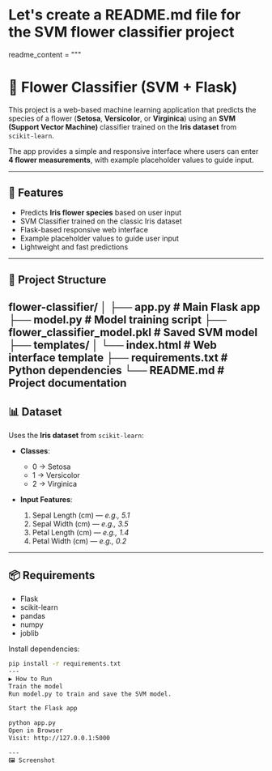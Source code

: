# Let's create a README.md file for the SVM flower classifier project

readme_content = """
# 🌸 Flower Classifier (SVM + Flask)

This project is a web-based machine learning application that predicts the species of a flower (**Setosa**, **Versicolor**, or **Virginica**) using an **SVM (Support Vector Machine)** classifier trained on the **Iris dataset** from `scikit-learn`.

The app provides a simple and responsive interface where users can enter **4 flower measurements**, with example placeholder values to guide input.

---

## 🚀 Features
- Predicts **Iris flower species** based on user input
- SVM Classifier trained on the classic Iris dataset
- Flask-based responsive web interface
- Example placeholder values to guide user input
- Lightweight and fast predictions

---

## 📂 Project Structure
flower-classifier/
│
├── app.py # Main Flask app
├── model.py # Model training script
├── flower_classifier_model.pkl # Saved SVM model
├── templates/
│ └── index.html # Web interface template
├── requirements.txt # Python dependencies
└── README.md # Project documentation
---

## 📊 Dataset
Uses the **Iris dataset** from `scikit-learn`:

- **Classes**:
  - 0 → Setosa
  - 1 → Versicolor
  - 2 → Virginica

- **Input Features**:
  1. Sepal Length (cm) — *e.g., 5.1*
  2. Sepal Width (cm) — *e.g., 3.5*
  3. Petal Length (cm) — *e.g., 1.4*
  4. Petal Width (cm) — *e.g., 0.2*

---

## 📦 Requirements
- Flask  
- scikit-learn  
- pandas  
- numpy  
- joblib  

Install dependencies:
```bash
pip install -r requirements.txt
---
▶️ How to Run
Train the model
Run model.py to train and save the SVM model.

Start the Flask app

python app.py
Open in Browser
Visit: http://127.0.0.1:5000

---
🖼 Screenshot